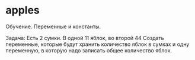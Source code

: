 # apples
Обучение. Переменные и константы.

Задача: Есть 2 сумки. В одной 11 яблок, во второй 44
Создать переменные, которые будут хранить количество яблок в сумках
и одну переменную, в которую надо записать общее количество яблок.
